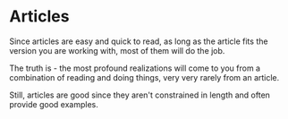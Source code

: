 # Articles

Since articles are easy and quick to read, as long as the article fits the version you are working with, most of them will do the job.

The truth is - the most profound realizations will come to you from a combination of reading and doing things, very very rarely from an article.

Still, articles are good since they aren't constrained in length and often provide good examples.
